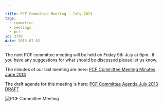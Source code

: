 ```yaml
---

title: PCF Committee Meeting - July 2013
tags:
  - committee
  - meetings
  - pcf
id: 3730
date: 2013-07-02
---
```


The next PCF committee meeting will be held on Friday 5th July at 6pm.  If you have any suggestions for what should be discussed please [let us know](http://www.pompeybug.co.uk/contact-us/ "Contact Us").

The minutes of our last meeting are here: [PCF Committee Meeting Minutes June 2013](/public/assets/PCF-Committee-Meeting-Mins-14Jun13.pdf)

The draft agenda for this meeting is here: [PCF Committee Agenda July 2013 DRAFT](/public/assets/PCF-Committee-Agenda-2013-07-05-DRAFT.pdf)


![PCF Committee Meeting](/assets/Universite-Paris.jpg)
